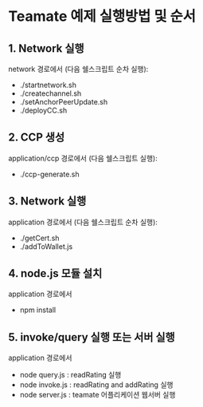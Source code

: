 # Teamate 예제 실행방법 및 순서

## 1. Network 실행

network 경로에서 (다음 쉘스크립트 순차 실행):

- ./startnetwork.sh
- ./createchannel.sh
- ./setAnchorPeerUpdate.sh
- ./deployCC.sh

## 2. CCP 생성

application/ccp 경로에서 (다음 쉘스크립트 실행):

- ./ccp-generate.sh

## 3. Network 실행

application 경로에서 (다음 쉘스크립트 순차 실행):

- ./getCert.sh
- ./addToWallet.js

## 4. node.js 모듈 설치

application 경로에서

- npm install

## 5. invoke/query 실행 또는 서버 실행

application 경로에서

- node query.js : readRating 실행
- node invoke.js : readRating and addRating 실행
- node server.js : teamate 어플리케이션 웹서버 실행
